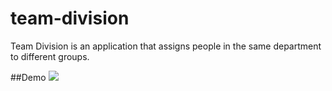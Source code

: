 # team-division
Team Division is an application that assigns people in the same department to different groups.

##Demo
![](https://github.com/rntkym/team-division/wiki/demo.gif)
